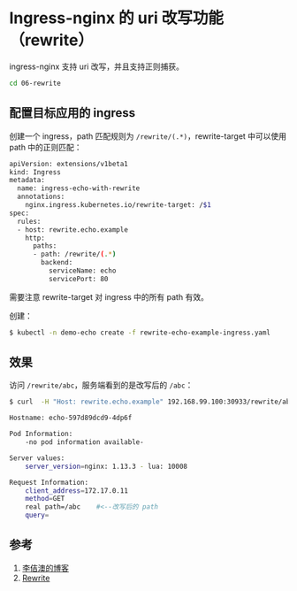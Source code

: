 <!-- toc -->
# Ingress-nginx 的 uri 改写功能（rewrite）

ingress-nginx 支持 uri 改写，并且支持正则捕获。

```sh
cd 06-rewrite
```

## 配置目标应用的 ingress

创建一个 ingress，path 匹配规则为 `/rewrite/(.*)`，rewrite-target 中可以使用 path 中的正则匹配：

```sh
apiVersion: extensions/v1beta1
kind: Ingress
metadata:
  name: ingress-echo-with-rewrite
  annotations:
    nginx.ingress.kubernetes.io/rewrite-target: /$1
spec:
  rules:
  - host: rewrite.echo.example
    http:
      paths:
      - path: /rewrite/(.*)
        backend:
          serviceName: echo
          servicePort: 80
```

需要注意 rewrite-target 对 ingress 中的所有 path 有效。

创建：

```sh
$ kubectl -n demo-echo create -f rewrite-echo-example-ingress.yaml
```

## 效果

访问 `/rewrite/abc`，服务端看到的是改写后的 `/abc`：

```sh
$ curl  -H "Host: rewrite.echo.example" 192.168.99.100:30933/rewrite/abc

Hostname: echo-597d89dcd9-4dp6f

Pod Information:
    -no pod information available-

Server values:
    server_version=nginx: 1.13.3 - lua: 10008

Request Information:
    client_address=172.17.0.11
    method=GET
    real path=/abc    #<--改写后的 path
    query=
```

## 参考

1. [李佶澳的博客][1]
2. [Rewrite][2]

[1]: https://www.lijiaocn.com "李佶澳的博客"
[2]: https://kubernetes.github.io/ingress-nginx/examples/rewrite/ "Rewrite"
